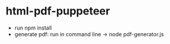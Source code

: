 # html-pdf-puppeteer
- run npm install
- generate pdf: run in command line ->  node pdf-generator.js
